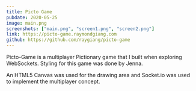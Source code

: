 ```yaml
---
title: Picto Game
pubdate: 2020-05-25
image: main.png
screenshots: ["main.png", "screen1.png", "screen2.png"]
link: https://picto-game.raymondgiang.com
github: https://github.com/raygiang/picto-game
---
```


Picto-Game is a multiplayer Pictionary game that I built when exploring WebSockets. Styling for this game was done by Jenna.

An HTML5 Canvas was used for the drawing area and Socket.io was used to implement the multiplayer concept.